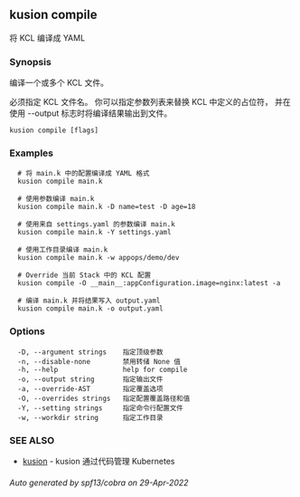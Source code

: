## kusion compile

将 KCL 编译成 YAML

### Synopsis

编译一个或多个 KCL 文件。

必须指定 KCL 文件名。 你可以指定参数列表来替换 KCL 中定义的占位符， 并在使用 --output 标志时将编译结果输出到文件。

```
kusion compile [flags]
```

### Examples

```
  # 将 main.k 中的配置编译成 YAML 格式
  kusion compile main.k
  
  # 使用参数编译 main.k
  kusion compile main.k -D name=test -D age=18
  
  # 使用来自 settings.yaml 的参数编译 main.k
  kusion compile main.k -Y settings.yaml
  
  # 使用工作目录编译 main.k
  kusion compile main.k -w appops/demo/dev
  
  # Override 当前 Stack 中的 KCL 配置
  kusion compile -O __main__:appConfiguration.image=nginx:latest -a
  
  # 编译 main.k 并将结果写入 output.yaml
  kusion compile main.k -o output.yaml
```

### Options

```
  -D, --argument strings    指定顶级参数
  -n, --disable-none        禁用转储 None 值
  -h, --help                help for compile
  -o, --output string       指定输出文件
  -a, --override-AST        指定覆盖选项
  -O, --overrides strings   指定配置覆盖路径和值
  -Y, --setting strings     指定命令行配置文件
  -w, --workdir string      指定工作目录
```

### SEE ALSO

* [kusion](kusion.md)	 - kusion 通过代码管理 Kubernetes

###### Auto generated by spf13/cobra on 29-Apr-2022
